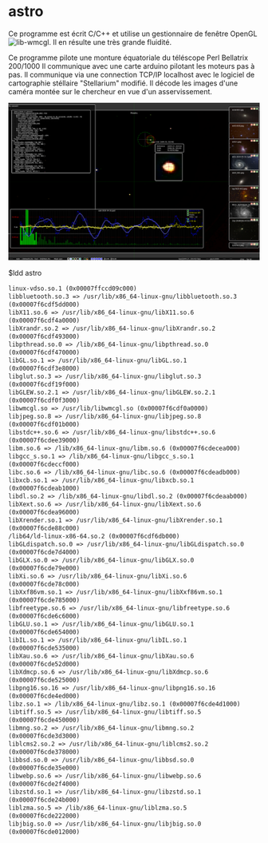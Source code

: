 # astro

Ce programme est écrit C/C++ et utilise un gestionnaire de fenêtre OpenGL ![lib-wmcgl](https://github.com/Runsys16/lib-wmcgl).
Il en résulte une très grande fluidité.

Ce programme pilote une monture équatoriale du téléscope Perl Bellatrix 200/1000
Il communique avec une carte arduino pilotant les moteurs pas à pas.
Il communique via une connection TCP/IP localhost avec le logiciel de cartographie stéllaire "Stellarium" modifié.
Il décode les images d'une caméra montée sur le chercheur en vue d'un asservissement.

![alt text](https://github.com/Runsys16/astro/blob/main/images/capture0.png?raw=true)



$ldd astro 

	linux-vdso.so.1 (0x00007ffccd09c000)
	libbluetooth.so.3 => /usr/lib/x86_64-linux-gnu/libbluetooth.so.3 (0x00007f6cdf5dd000)
	libX11.so.6 => /usr/lib/x86_64-linux-gnu/libX11.so.6 (0x00007f6cdf4a0000)
	libXrandr.so.2 => /usr/lib/x86_64-linux-gnu/libXrandr.so.2 (0x00007f6cdf493000)
	libpthread.so.0 => /lib/x86_64-linux-gnu/libpthread.so.0 (0x00007f6cdf470000)
	libGL.so.1 => /usr/lib/x86_64-linux-gnu/libGL.so.1 (0x00007f6cdf3e8000)
	libglut.so.3 => /usr/lib/x86_64-linux-gnu/libglut.so.3 (0x00007f6cdf19f000)
	libGLEW.so.2.1 => /usr/lib/x86_64-linux-gnu/libGLEW.so.2.1 (0x00007f6cdf0f3000)
	libwmcgl.so => /usr/lib/libwmcgl.so (0x00007f6cdf0a0000)
	libjpeg.so.8 => /usr/lib/x86_64-linux-gnu/libjpeg.so.8 (0x00007f6cdf01b000)
	libstdc++.so.6 => /usr/lib/x86_64-linux-gnu/libstdc++.so.6 (0x00007f6cdee39000)
	libm.so.6 => /lib/x86_64-linux-gnu/libm.so.6 (0x00007f6cdecea000)
	libgcc_s.so.1 => /lib/x86_64-linux-gnu/libgcc_s.so.1 (0x00007f6cdeccf000)
	libc.so.6 => /lib/x86_64-linux-gnu/libc.so.6 (0x00007f6cdeadb000)
	libxcb.so.1 => /usr/lib/x86_64-linux-gnu/libxcb.so.1 (0x00007f6cdeab1000)
	libdl.so.2 => /lib/x86_64-linux-gnu/libdl.so.2 (0x00007f6cdeaab000)
	libXext.so.6 => /usr/lib/x86_64-linux-gnu/libXext.so.6 (0x00007f6cdea96000)
	libXrender.so.1 => /usr/lib/x86_64-linux-gnu/libXrender.so.1 (0x00007f6cde88c000)
	/lib64/ld-linux-x86-64.so.2 (0x00007f6cdf6db000)
	libGLdispatch.so.0 => /usr/lib/x86_64-linux-gnu/libGLdispatch.so.0 (0x00007f6cde7d4000)
	libGLX.so.0 => /usr/lib/x86_64-linux-gnu/libGLX.so.0 (0x00007f6cde79e000)
	libXi.so.6 => /usr/lib/x86_64-linux-gnu/libXi.so.6 (0x00007f6cde78c000)
	libXxf86vm.so.1 => /usr/lib/x86_64-linux-gnu/libXxf86vm.so.1 (0x00007f6cde785000)
	libfreetype.so.6 => /usr/lib/x86_64-linux-gnu/libfreetype.so.6 (0x00007f6cde6c6000)
	libGLU.so.1 => /usr/lib/x86_64-linux-gnu/libGLU.so.1 (0x00007f6cde654000)
	libIL.so.1 => /usr/lib/x86_64-linux-gnu/libIL.so.1 (0x00007f6cde535000)
	libXau.so.6 => /usr/lib/x86_64-linux-gnu/libXau.so.6 (0x00007f6cde52d000)
	libXdmcp.so.6 => /usr/lib/x86_64-linux-gnu/libXdmcp.so.6 (0x00007f6cde525000)
	libpng16.so.16 => /usr/lib/x86_64-linux-gnu/libpng16.so.16 (0x00007f6cde4ed000)
	libz.so.1 => /lib/x86_64-linux-gnu/libz.so.1 (0x00007f6cde4d1000)
	libtiff.so.5 => /usr/lib/x86_64-linux-gnu/libtiff.so.5 (0x00007f6cde450000)
	libmng.so.2 => /usr/lib/x86_64-linux-gnu/libmng.so.2 (0x00007f6cde3d3000)
	liblcms2.so.2 => /usr/lib/x86_64-linux-gnu/liblcms2.so.2 (0x00007f6cde378000)
	libbsd.so.0 => /usr/lib/x86_64-linux-gnu/libbsd.so.0 (0x00007f6cde35e000)
	libwebp.so.6 => /usr/lib/x86_64-linux-gnu/libwebp.so.6 (0x00007f6cde2f4000)
	libzstd.so.1 => /usr/lib/x86_64-linux-gnu/libzstd.so.1 (0x00007f6cde24b000)
	liblzma.so.5 => /lib/x86_64-linux-gnu/liblzma.so.5 (0x00007f6cde222000)
	libjbig.so.0 => /usr/lib/x86_64-linux-gnu/libjbig.so.0 (0x00007f6cde012000)
